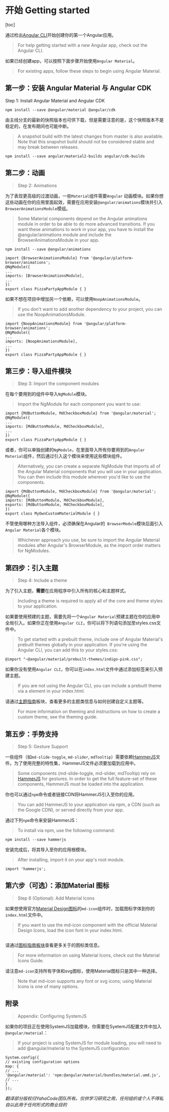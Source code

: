 # 开始 Getting started

[toc]

通过检出[Angular CLI](https://cli.angular.io/)开始创建你的第一个Angular应用。

>For help getting started with a new Angular app, check out the Angular CLI.

如果已经创建app，可以按照下面步骤开始使用`Angular Material`。

> For existing apps, follow these steps to begin using Angular Material.

## 第一步：安装 Angular Material 与 Angular CDK

Step 1: Install Angular Material and Angular CDK

```
npm install --save @angular/material @angular/cdk
```

由主线分支的最新的快照版本也可供下载，但是需要注意的是，这个快照版本不是稳定的，在发布期间也可能中断。

> A snapshot build with the latest changes from master is also available. Note that this snapshot build should not be considered stable and may break between releases.

```
npm install --save angular/material2-builds angular/cdk-builds
```

## 第二步：动画

>Step 2: Animations

为了表现更高级的过渡动画，一些`Material`组件需要`Angular` 动画模块。如果你想这些动画在你的应用里面起效，需要在应用安装`@angular/animations`模块并引入`BrowserAnimationsModule`模组。

> Some Material components depend on the Angular animations module in order to be able to do more advanced transitions. If you want these animations to work in your app, you have to install the @angular/animations module and include the BrowserAnimationsModule in your app.

```
npm install --save @angular/animations
```

```
import {BrowserAnimationsModule} from '@angular/platform-browser/animations';
@NgModule({
...
imports: [BrowserAnimationsModule],
...
})
export class PizzaPartyAppModule { }
```

如果不想在项目中增加另一个依赖，可以使用`NoopAnimationsModule`。

> If you don't want to add another dependency to your project, you can use the NoopAnimationsModule.

```
import {NoopAnimationsModule} from '@angular/platform-browser/animations';
@NgModule({
...
imports: [NoopAnimationsModule],
...
})
export class PizzaPartyAppModule { }
```

## 第三步：导入组件模块

> Step 3: Import the component modules

在每个要用到的组件中导入`NgModule`模块。

> Import the NgModule for each component you want to use:

```
import {MdButtonModule, MdCheckboxModule} from '@angular/material';
@NgModule({
...
imports: [MdButtonModule, MdCheckboxModule],
...
})
export class PizzaPartyAppModule { }
```

或者，你可以单独创建的`NgModule`，在里面导入所有你要用到的`Angular Material`组件，然后通过引入这个模块来使用这些模块组件。

> Alternatively, you can create a separate NgModule that imports all of the Angular Material components that you will use in your application. You can then include this module wherever you'd like to use the components.

```
import {MdButtonModule, MdCheckboxModule} from '@angular/material';
@NgModule({
imports: [MdButtonModule, MdCheckboxModule],
exports: [MdButtonModule, MdCheckboxModule],
})
export class MyOwnCustomMaterialModule { }
```

不管使用哪种方法导入组件，必须确保在Angular的` BrowserModule`模块后面引入` Angular Material`各个模块。

> Whichever approach you use, be sure to import the Angular Material modules after Angular's BrowserModule, as the import order matters for NgModules.

## 第四步：引入主题

> Step 4: Include a theme

为了引入主题，**需要**在应用程序中引入所有的核心和主题样式。

> Including a theme is required to apply all of the core and theme styles to your application.

如果要使用预建的主题，需要先将一个`Angular Material`预建主题在你的应用中全局引入。如果你正在使用`Angular CLI`，你可以将下列语句添加至styles.css文件中。

> To get started with a prebuilt theme, include one of Angular Material's prebuilt themes globally in your application. If you're using the Angular CLI, you can add this to your styles.css:

```
@import "~@angular/material/prebuilt-themes/indigo-pink.css";
```

如果你没有使用`Angular CLI`，你可以在`index.html`文件中通过添加标签来引入预建主题。

> If you are not using the Angular CLI, you can include a prebuilt theme via a element in your index.html.

请通过[主题指南]( https://material.angular.io/guide/theming)板块，查看更多的主题类信息与如何创建自定义主题等。

> For more information on theming and instructions on how to create a custom theme, see the theming guide.

## 第五步：手势支持
> Step 5: Gesture Support

一些组件（如`md-slide-toggle`, `md-slider`, `mdTooltip`）需要依赖[HammerJS]( http://hammerjs.github.io/)文件。为了使用完整的特性集，HammerJS文件必须要加载到应用中。

> Some components (md-slide-toggle, md-slider, mdTooltip) rely on [HammerJS]( http://hammerjs.github.io/) for gestures. In order to get the full feature-set of these components, HammerJS must be loaded into the application.

你也可以通过`npm`命令或者链接CDN将HammerJS引入至你的应用。

> You can add HammerJS to your application via npm, a CDN (such as the Google CDN), or served directly from your app.

通过下列`npm`命令来安装HammerJS：

> To install via npm, use the following command:

```
npm install --save hammerjs
```

安装完成后，将其导入至你的应用根模块。

> After installing, import it on your app's root module.

```
import 'hammerjs';
```

## 第六步（可选）：添加Material 图标

> Step 6 (Optional): Add Material Icons

如果想使用官方[Material Design图标]( https://material.io/icons/)的`md-icon`组件时，加载图标字体到你的`index.html`文件中。

> If you want to use the md-icon component with the official Material Design Icons, load the icon font in your index.html.

```

```

请通过[图标指南板块]( https://google.github.io/material-design-icons/)查看更多关于的图标类信息。

> For more information on using Material Icons, check out the Material Icons Guide.

请注意`md-icon`支持所有字体和svg图标，使用Material图标只是其中一种选择。

> Note that md-icon supports any font or svg icons; using Material Icons is one of many options.

## 附录

> Appendix: Configuring SystemJS

如果你的项目正在使用SystemJS加载模块，你需要在SyetemJS配置文件中加入`@angular/material`：

> If your project is using SystemJS for module loading, you will need to add @angular/material to the SystemJS configuration:

```
System.config({
// existing configuration options
map: {
// ...
'@angular/material': 'npm:@angular/material/bundles/material.umd.js',
// ...
}
});
```

*翻译部分版权归YahaCode团队所有。仅供学习研究之用，任何组织或个人不得私自以此用于任何形式的商业目的*